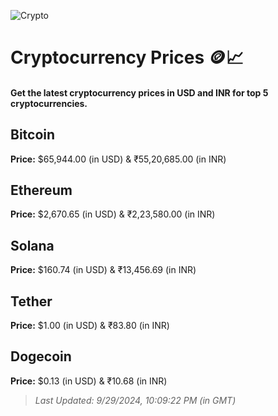 
![Crypto](https://www.techguide.com.au/wp-content/uploads/2020/11/crypto3.jpeg)

# Cryptocurrency Prices 🪙📈

#### Get the latest cryptocurrency prices in USD and INR for top 5 cryptocurrencies.

## Bitcoin

**Price:** $65,944.00 (in USD) & ₹55,20,685.00 (in INR)

## Ethereum

**Price:** $2,670.65 (in USD) & ₹2,23,580.00 (in INR)

## Solana

**Price:** $160.74 (in USD) & ₹13,456.69 (in INR)

## Tether

**Price:** $1.00 (in USD) & ₹83.80 (in INR)

## Dogecoin

**Price:** $0.13 (in USD) & ₹10.68 (in INR)

> _Last Updated: 9/29/2024, 10:09:22 PM (in GMT)_
